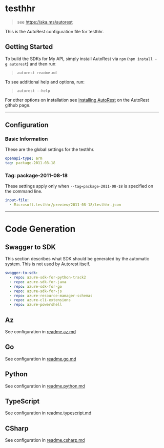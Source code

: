 # testhhr

> see https://aka.ms/autorest

This is the AutoRest configuration file for testhhr.

## Getting Started

To build the SDKs for My API, simply install AutoRest via `npm` (`npm install -g autorest`) and then run:

> `autorest readme.md`

To see additional help and options, run:

> `autorest --help`

For other options on installation see [Installing AutoRest](https://aka.ms/autorest/install) on the AutoRest github page.

---

## Configuration

### Basic Information

These are the global settings for the testhhr.

```yaml
openapi-type: arm
tag: package-2011-08-18
```

### Tag: package-2011-08-18

These settings apply only when `--tag=package-2011-08-18` is specified on the command line.

```yaml $(tag) == 'package-2011-08-18'
input-file:
  - Microsoft.testhhr/preview/2011-08-18/testhhr.json
```

---

# Code Generation

## Swagger to SDK

This section describes what SDK should be generated by the automatic system.
This is not used by Autorest itself.

```yaml $(swagger-to-sdk)
swagger-to-sdk:
  - repo: azure-sdk-for-python-track2
  - repo: azure-sdk-for-java
  - repo: azure-sdk-for-go
  - repo: azure-sdk-for-js
  - repo: azure-resource-manager-schemas
  - repo: azure-cli-extensions
  - repo: azure-powershell
```
## Az

See configuration in [readme.az.md](./readme.az.md)

## Go

See configuration in [readme.go.md](./readme.go.md)

## Python

See configuration in [readme.python.md](./readme.python.md)

## TypeScript

See configuration in [readme.typescript.md](./readme.typescript.md)

## CSharp

See configuration in [readme.csharp.md](./readme.csharp.md)
